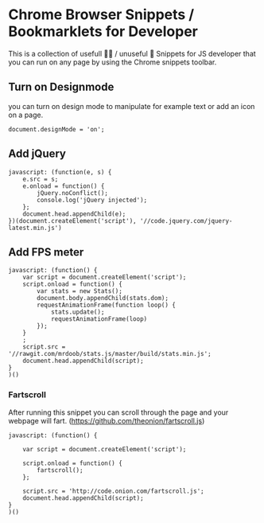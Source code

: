 # Chrome Browser Snippets / Bookmarklets for Developer

This is a collection of usefull 🚀💪 / unuseful 🙈 Snippets for JS developer that you can run on any page by using the Chrome snippets toolbar.

## Turn on Designmode

you can turn on design mode to manipulate for example text or add an icon on a page.

`document.designMode = 'on';`

## Add jQuery

```
javascript: (function(e, s) {
    e.src = s;
    e.onload = function() {
        jQuery.noConflict();
        console.log('jQuery injected');
    };
    document.head.appendChild(e);
})(document.createElement('script'), '//code.jquery.com/jquery-latest.min.js')
```

## Add FPS meter

```
javascript: (function() {
    var script = document.createElement('script');
    script.onload = function() {
        var stats = new Stats();
        document.body.appendChild(stats.dom);
        requestAnimationFrame(function loop() {
            stats.update();
            requestAnimationFrame(loop)
        });
    }
    ;
    script.src = '//rawgit.com/mrdoob/stats.js/master/build/stats.min.js';
    document.head.appendChild(script);
}
)()

``` 

### Fartscroll

After running this snippet you can scroll through the page and your webpage will fart. (https://github.com/theonion/fartscroll.js)

```
javascript: (function() {

    var script = document.createElement('script');
    
    script.onload = function() {
        fartscroll(); 
    };

    script.src = 'http://code.onion.com/fartscroll.js';
    document.head.appendChild(script);
}
)()
```
